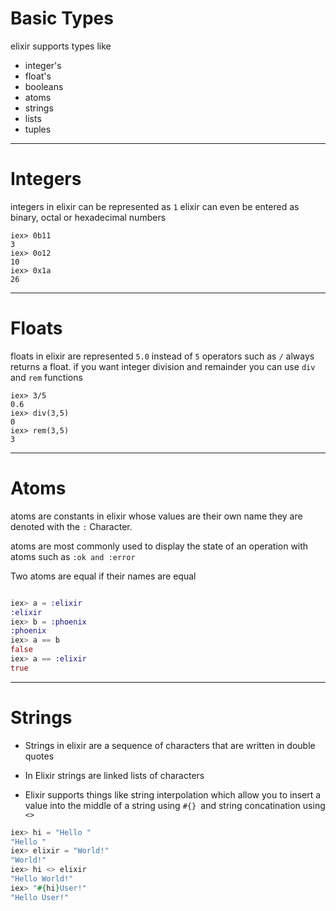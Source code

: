 # Basic Types
elixir supports types like 
- integer's 
- float's
- booleans
- atoms
- strings 
- lists
- tuples

---
# Integers

integers in elixir can be represented as ``` 1 ``` elixir can even be entered as binary, octal or hexadecimal numbers
```
iex> 0b11
3
iex> 0o12
10
iex> 0x1a
26
```

---

# Floats

floats in elixir are represented ``` 5.0 ``` instead of ``` 5 ```
operators such as ```/``` always returns a float.
if you want integer division and remainder you can use ```div``` and ```rem``` functions
```
iex> 3/5
0.6
iex> div(3,5)
0
iex> rem(3,5)
3
```

---

# Atoms

atoms are constants in elixir whose values are their own name they are denoted with the ``` : ``` Character.

atoms are most commonly used to display the state of an operation with atoms such as ``` :ok and :error ```

Two atoms are equal if their names are equal

```elixir 

iex> a = :elixir
:elixir
iex> b = :phoenix
:phoenix
iex> a == b
false
iex> a == :elixir
true
```

---

# Strings

- Strings in elixir are a sequence of characters that are written in double quotes

- In Elixir strings are linked lists of characters 

- Elixir supports things like string interpolation which allow you to insert a value into the middle of a string using ```#{} ```and string concatination using ``` <> ```

```elixir 
iex> hi = "Hello "
"Hello "
iex> elixir = "World!"
"World!"
iex> hi <> elixir 
"Hello World!"
iex> "#{hi}User!"
"Hello User!"
```